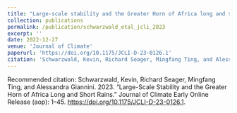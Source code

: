 ```yaml
---
title: "Large-scale stability and the Greater Horn of Africa long and short rains"
collection: publications
permalink: /publication/schwarzwald_etal_jcli_2023
excerpt: ''
date: 2022-12-27
venue: 'Journal of Climate'
paperurl: 'https://doi.org/10.1175/JCLI-D-23-0126.1'
citation: 'Schwarzwald, Kevin, Richard Seager, Mingfang Ting, and Alessandra Giannini. 2023. “Large-Scale Stability and the Greater Horn of Africa Long and Short Rains.” Journal of Climate Early Online Release (aop): 1–45. https://doi.org/10.1175/JCLI-D-23-0126.1.'
---
```


Recommended citation: Schwarzwald, Kevin, Richard Seager, Mingfang Ting, and Alessandra Giannini. 2023. “Large-Scale Stability and the Greater Horn of Africa Long and Short Rains.” Journal of Climate Early Online Release (aop): 1–45. https://doi.org/10.1175/JCLI-D-23-0126.1.
